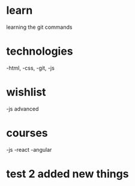 # learn
learning the git commands

# technologies

-html,
-css,
-git,
-js 

# wishlist

-js advanced

# courses

-js
-react
-angular

# test 2 added new things